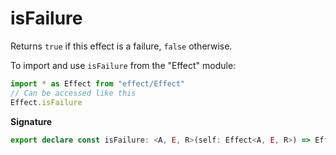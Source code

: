 # isFailure

Returns `true` if this effect is a failure, `false` otherwise.

To import and use `isFailure` from the "Effect" module:

```ts
import * as Effect from "effect/Effect"
// Can be accessed like this
Effect.isFailure
```

**Signature**

```ts
export declare const isFailure: <A, E, R>(self: Effect<A, E, R>) => Effect<boolean, never, R>
```
